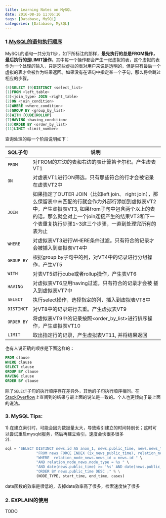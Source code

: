 ```yaml
---
title: Learning Notes on MySQL
date: 2016-08-16 11:06:16
tags: [Database, MySQL]
categories: [Database, MySQL]
---
```


### 1.[MySQL的语句执行顺序][MySQL的语句执行顺序]
MySQL的语句一共分为11步，如下所标注的那样，**最先执行的总是FROM操作，最后执行的是LIMIT操作**。其中每一个操作都会产生一张虚拟的表，这个虚拟的表作为一个处理的输入，只是这些虚拟的表对用户来说是透明的，但是只有最后一个虚拟的表才会被作为结果返回。如果没有在语句中指定某一个子句，那么将会跳过相应的步骤。
```sql
(8)SELECT (9)DISTINCT <select_list>
(1)FROM <left_table>
(3)<join_type> JOIN <right_table>
(2)ON <join_condition>
(4)WHERE <where_condition>
(5)GROUP BY <group_by_list>
(6)WITH {CUBE|ROLLUP}
(7)HAVING <having_condition>
(10)ORDER BY <order_by_list>
(11)LIMIT <limit_number>
```

查询处理的每一个阶段说明如下：

| SQL子句 | 说明 |
| --- | --- |
| `FROM` | 对FROM的左边的表和右边的表计算笛卡尔积。产生虚表VT1 |
| `ON` | 对虚表VT1进行ON筛选，只有那些符合<join-condition>的行才会被记录在虚表VT2中 |
| `JOIN `| 如果指定了OUTER JOIN（比如left join、 right join），那么保留表中未匹配的行就会作为外部行添加到虚拟表VT2中，产生虚拟表VT3, 如果from子句中包含两个以上的表的话，那么就会对上一个join连接产生的结果VT3和下一个表重复执行步骤1~3这三个步骤，一直到处理完所有的表为止 |
| `WHERE` | 对虚拟表VT3进行WHERE条件过滤。只有符合<where-condition>的记录才会被插入到虚拟表VT4中 |
| `GROUP BY` | 根据group by子句中的列，对VT4中的记录进行分组操作，产生VT5 |
| `WITH` | 对表VT5进行cube或者rollup操作，产生表VT6 |
| `HAVING` | 对虚拟表VT6应用having过滤，只有符合<having-condition>的记录才会被 插入到虚拟表VT7中 |
| `SELECT` | 执行select操作，选择指定的列，插入到虚拟表VT8中 |
| `DISTINCT` | 对VT8中的记录进行去重。产生虚拟表VT9 |
| `ORDER BY` | 将虚拟表VT9中的记录按照<order_by_list>进行排序操作，产生虚拟表VT10 |
| `LIMIT` | 取出指定行的记录，产生虚拟表VT11, 并将结果返回 |

也有人说正确的顺序是下面这样的：
```sql
FROM clause
WHERE clause
SELECT clause
GROUP BY clause
HAVING clause
ORDER BY clause
```
除了`SELECT`子句的执行顺序存在差异外，其他的子句执行顺序相同。在[StackOverflow][MySQL Order of Operations?]上查阅到的结果与最上面的说法是一致的。个人也更倾向于最上面的说法。

<!-- 1. References -->
[MySQL的语句执行顺序]: http://www.cnblogs.com/rollenholt/p/3776923.html
[MySQL Order of Operations?]: http://stackoverflow.com/questions/4001183/mysql-order-of-operations

### 3. MySQL Tips:
1).在建立索引时，可能会因为数据量太大，导致索引建立的时间特别长；这时可以尝试重启mysqld服务，然后再建立索引，速度会快很多很多  
2).
```python
sql = "SELECT DISTINCT news.id AS anon_1, news.public_time, news.news_type, news.theme_type, news.history_similarity " \
              "FROM news FORCE INDEX (ix_news_public_time), relation_node_news " \
              "WHERE  relation_node_news.news_id = news.id " \
              "AND relation_node_news.node_type = %s " \
              "AND date(news.public_time) >= '%s' AND date(news.public_time) < '%s' %s " \
              "ORDER BY news.public_time DESC ;" % \
              (NODE_TYPE, start_time, end_time, cases)

```
date函数的效率是很低的，去掉date效率高了很多，检索速度快了很多


### 2. EXPLAIN的使用
TODO
<!-- 2. Reference -->
[MySQL性能分析及explain的使用]: http://database.51cto.com/art/201108/284783.htm
